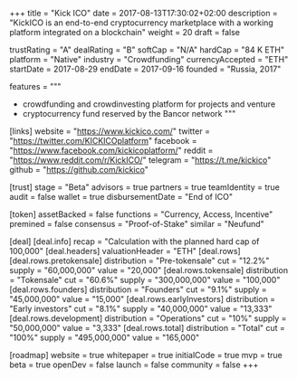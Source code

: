 +++
title = "Kick ICO"
date = 2017-08-13T17:30:02+02:00
description = "KickICO is an end-to-end cryptocurrency marketplace with a working platform integrated on a blockchain"
weight = 20
draft = false

trustRating = "A"
dealRating = "B"
softCap = "N/A"
hardCap = "84 K ETH"
platform = "Native"
industry = "Crowdfunding"
currencyAccepted = "ETH"
startDate = 2017-08-29
endDate = 2017-09-16
founded = "Russia, 2017"

features = """
- crowdfunding and crowdinvesting platform for projects and venture
- cryptocurrency fund reserved by the Bancor network
"""

[links]
  website = "https://www.kickico.com/"
  twitter = "https://twitter.com/KICKICOplatform"
  facebook = "https://www.facebook.com/kickicoplatform/"
  reddit = "https://www.reddit.com/r/KickICO/"
  telegram = "https://t.me/kickico"
  github = "https://github.com/kickico"
  

[trust]
  stage = "Beta"
  advisors = true
  partners = true
  teamIdentity = true
  audit = false
  wallet = true
  disbursementDate = "End of ICO"

[token]
  assetBacked = false
  functions = "Currency, Access, Incentive"
  premined = false
  consensus = "Proof-of-Stake"
  similar = "Neufund"

[deal]
  [deal.info]
    recap = "Calculation with the planned hard cap of 100,000"
  [deal.headers]
    valuationHeader = "ETH"
  [deal.rows]
    [deal.rows.pretokensale]
      distribution = "Pre-tokensale"
      cut = "12.2%"
      supply = "60,000,000"
      value = "20,000"
    [deal.rows.tokensale]
      distribution = "Tokensale"
      cut = "60.6%"
      supply = "300,000,000"
      value = "100,000"
    [deal.rows.founders]
      distribution = "Founders"
      cut = "9.1%"
      supply = "45,000,000"
      value = "15,000"
    [deal.rows.earlyInvestors]
      distribution = "Early investors"
      cut = "8.1%"
      supply = "40,000,000"
      value = "13,333"
    [deal.rows.development]
      distribution = "Operations"
      cut = "10%"
      supply = "50,000,000"
      value = "3,333"
    [deal.rows.total]
      distribution = "Total"
      cut = "100%"
      supply = "495,000,000"
      value = "165,000"

[roadmap]
  website = true
  whitepaper = true
  initialCode = true
  mvp = true
  beta = true
  openDev = false
  launch = false
  community = false
+++
